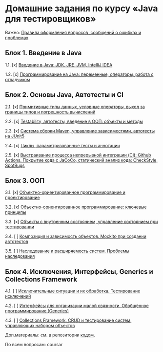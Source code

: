# Домашние задания по курсу «Java для тестировщиков»

Важно: [Правила оформления вопросов, сообщений о ошибках и проблемах](report-requirements.md)

## Блок 1. Введение в Java

1.1. [x] [Введение в Java: JDK, JRE, JVM, IntelliJ IDEA](intro)

1.2. [x] [Программирование на Java: переменные, операторы, работа с отладчиком](programming)

## Блок 2. Основы Java, Автотесты и CI

2.1. [x] [Примитивные типы данных, условные операторы, выход за границы типов и погрешность вычислений](data)

2.2. [x] [Testability, автотесты, введение в ООП: объекты и методы](methods)

2.3. [x] [Система сборки Maven, управление зависимостями, автотесты на JUnit5](maven-junit)

2.4. [x] [Циклы, параметризованные тесты и аннотации](params)

2.5. [x] [Выстраивание процесса непрерывной интеграции (CI): Github Actions. Покрытие кода с JaCoCo, статический анализ кода: CheckStyle, SpotBugs](ci)

## Блок 3. ООП

3.1. [x] [Объектно-ориентированное программирование и проектирование](oop1)

3.2. [x] [Объектно-ориентированное программирование: ключевые принципы](oop2)

3.3. [x] [Объекты с внутренним состоянием, управление состоянием при тестировании](state)

3.4. [ ] [Композиция и зависимость объектов. Mockito при создании автотестов](composition)

3.5. [ ] [Наследование и расширяемость систем. Проблемы наследования](inheritance)

## Блок 4. Исключения, Интерфейсы, Generics и Collections Framework

4.1. [ ] [Исключительные ситуации и их обработка. Тестирование исключений](exceptions)

4.2. [ ] [Интерфейсы для организации малой связности. Обобщённое программирование (Generics)](interfaces)

4.3. [ ] [Collections Framework. CRUD и тестирование систем, управляющих набором объектов](collections)

Доп.материалы: см. в репозитории [кодом](https://github.com/netology-code/javaqa-code).

По всем вопросам: coursar
